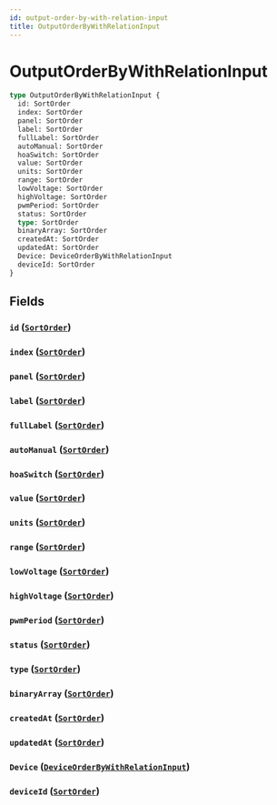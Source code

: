 ```yaml
---
id: output-order-by-with-relation-input
title: OutputOrderByWithRelationInput
---
```


 # OutputOrderByWithRelationInput





```graphql
type OutputOrderByWithRelationInput {
  id: SortOrder
  index: SortOrder
  panel: SortOrder
  label: SortOrder
  fullLabel: SortOrder
  autoManual: SortOrder
  hoaSwitch: SortOrder
  value: SortOrder
  units: SortOrder
  range: SortOrder
  lowVoltage: SortOrder
  highVoltage: SortOrder
  pwmPeriod: SortOrder
  status: SortOrder
  type: SortOrder
  binaryArray: SortOrder
  createdAt: SortOrder
  updatedAt: SortOrder
  Device: DeviceOrderByWithRelationInput
  deviceId: SortOrder
}
```


## Fields

### `id` ([`SortOrder`](/enums/sort-order))




### `index` ([`SortOrder`](/enums/sort-order))




### `panel` ([`SortOrder`](/enums/sort-order))




### `label` ([`SortOrder`](/enums/sort-order))




### `fullLabel` ([`SortOrder`](/enums/sort-order))




### `autoManual` ([`SortOrder`](/enums/sort-order))




### `hoaSwitch` ([`SortOrder`](/enums/sort-order))




### `value` ([`SortOrder`](/enums/sort-order))




### `units` ([`SortOrder`](/enums/sort-order))




### `range` ([`SortOrder`](/enums/sort-order))




### `lowVoltage` ([`SortOrder`](/enums/sort-order))




### `highVoltage` ([`SortOrder`](/enums/sort-order))




### `pwmPeriod` ([`SortOrder`](/enums/sort-order))




### `status` ([`SortOrder`](/enums/sort-order))




### `type` ([`SortOrder`](/enums/sort-order))




### `binaryArray` ([`SortOrder`](/enums/sort-order))




### `createdAt` ([`SortOrder`](/enums/sort-order))




### `updatedAt` ([`SortOrder`](/enums/sort-order))




### `Device` ([`DeviceOrderByWithRelationInput`](/inputs/device-order-by-with-relation-input))




### `deviceId` ([`SortOrder`](/enums/sort-order))






